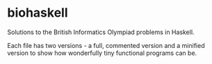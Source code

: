 biohaskell
==========

Solutions to the British Informatics Olympiad problems in Haskell.

Each file has two versions - a full, commented version and a minified version to show how wonderfully tiny functional programs can be.